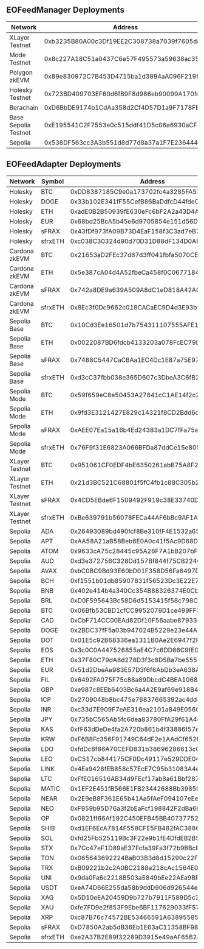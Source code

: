 ## EOFeedManager Deployments

| Network              | Address                                    | Supported Symbols                                                                                                                                                                     |
| -------------------- | ------------------------------------------ | ------------------------------------------------------------------------------------------------------------------------------------------------------------------------------------- |
| XLayer Testnet       | 0xb3235B80A00c3Df19EE2C308738a7039f7605dd4 | BTC,ETH,sFRAX,sfrxETH                                                                                                                                                                 |
| Mode Testnet         | 0x8c227A18C51a0437C6e57F495573a59638ac35E9 | BTC,ETH,sFRAX,sfrxETH                                                                                                                                                                 |
| Polygon zkEVM        | 0x89e830972C7B453D4715ba1d3894aA096F219f02 | BTC,ETH,sFRAX,sfrxETH                                                                                                                                                                 |
| Holesky Testnet      | 0x723BD409703EF60d6fB9F8d986eb90099A170fd0 | BTC,ETH,EUR,sFRAX,sfrxETH                                                                                                                                                             |
| Berachain            | 0xD6BbDE9174b1CdAa358d2Cf4D57D1a9F7178FBfF | BTC,ETH                                                                                                                                                                               |
| Base Sepolia Testnet | 0xE195541C2F7553e0c515ddf41D5c06a6930aCF15 | BTC,ETH,sFRAX,sfrxETH                                                                                                                                                                 |
| Sepolia              | 0x538DF563cc3A3b551d8d77d8a37a1F7E23644461 | ADA,APT,ATOM,AUD,AVAX,BCH,BNB,BRL,BTC,CAD,DOGE,DOT,EOS,ETH,EUR,FIL,GBP,ICP,INR,JPY,KAS,KRW,LDO,LEO,LINK,LTC,MATIC,NEAR,NEO,OP,SHIB,SOL,STX,TON,TRX,UNI,USDT,XAG,XAU,XRP,sFRAX,sfrxETH |

## EOFeedAdapter Deployments

| Network        | Symbol  | Address                                    |
| -------------- | ------- | ------------------------------------------ |
| Holesky        | BTC     | 0xDD8387185C9e0a173702fc4a3285FA576141A9cd |
| Holesky        | DOGE    | 0x33b102E341fF55CefB86BaDdfcD44fde02fA43D1 |
| Holesky        | ETH     | 0xadE0B2B50939fE630eFc6bF2A2a43D4Aeea482Cc |
| Holesky        | EUR     | 0x68bd25BcA5b45e6d9705854e151d56DCFF65C44C |
| Holesky        | sFRAX   | 0x43fDf973fA09B73D4EaF158f3C3ad7eB7a83743b |
| Holesky        | sfrxETH | 0xc038C30324d90d70D31D88dF134D0A8B6FFdb775 |
| Cardona zkEVM  | BTC     | 0x21653aD2FEc37d87d3ff041fbfa5070CE6dd8fc2 |
| Cardona zkEVM  | ETH     | 0x5e387cA04d4A52fbeCa458f0C0677184Cae212A1 |
| Cardona zkEVM  | sFRAX   | 0x742a8DE9a639A509A8dC1eD818A42A0D84E3Ff9c |
| Cardona zkEVM  | sfrxETH | 0x8Ec3f0Dc9662c018CACaEC9D4d3E93bf1545CFCE |
| Sepolia Base   | BTC     | 0x10Cd3Ee16501d7b754311107555AFE1eBd38CC1e |
| Sepolia Base   | ETH     | 0x0022087BD6fdcb4133203a078FcEC79D95e23f9b |
| Sepolia Base   | sFRAX   | 0x7488C5447CaCBAa1EC4Dc1E87a75E97a6bCA4bE7 |
| Sepolia Base   | sfrxETH | 0xd3cC37fbb038e365D607c3DbeA3C6fB2Bcf34424 |
| Sepolia Mode   | BTC     | 0x59f659eC8e50453A27841cC1AE14f2c2c11B8Ca2 |
| Sepolia Mode   | ETH     | 0x9fd3E3121427E829c14321f8CD2Bdd6c63711CC2 |
| Sepolia Mode   | sFRAX   | 0xAEE07Ea15a16b4Ed24383a1DC7fFa75e01C21457 |
| Sepolia Mode   | sfrxETH | 0x76F9f31E6823A066BFDa87ddCe15e8054d1614e2 |
| XLayer Testnet | BTC     | 0x951061CF0EDF4bE6350261abB75A8F2108cBC16d |
| XLayer Testnet | ETH     | 0x21d3BC521C68801f5fC4fb1c88C305b24ab85835 |
| XLayer Testnet | sFRAX   | 0x4CD5EBde6F1509492F919c38E33740D0862afab0 |
| XLayer Testnet | sfrxETH | 0xBe639791b56078FECa44AF6bBc9AF1A2C0E02155 |
| Sepolia        | ADA     | 0x26493089bd490fcf8Be310fF4E1532a650C7cCae |
| Sepolia        | APT     | 0xAA58A21aB58Beb6E0A0c41f5Ac9D68DfaAc53ebb |
| Sepolia        | ATOM    | 0x9633cA75c28445c95A26F7A1bB207bFFAA51e733 |
| Sepolia        | AUD     | 0xd3e372756C328Dd157Bf844f75CB2246cD92E22a |
| Sepolia        | AVAX    | 0xbC0BC9Bd93E60bD01F358D56Fa6497D59be259B2 |
| Sepolia        | BCH     | 0xf1551b01db85907831f56523Dc3E22E77F85c8EC |
| Sepolia        | BNB     | 0x402e414b4a340Cc354B88326374E0Cb34e42de52 |
| Sepolia        | BRL     | 0xD0F595643Bc58D6d5153415f58c798Cd16835b7c |
| Sepolia        | BTC     | 0x06Bfb53CBD1cfCC9952079D1ce499FF3B6162132 |
| Sepolia        | CAD     | 0xCbF714CC00EAd82Df10F56aabe879338bD848C29 |
| Sepolia        | DOGE    | 0x2BDC37fF5a03b947024B5229e23e44A14C02eA8f |
| Sepolia        | DOT     | 0x01E5c92B68336ea1311B0Ae2E6947f2FD56f0f6E |
| Sepolia        | EOS     | 0x3c0C0A447526855aE4C7c6DD86C9fE0562B2eFce |
| Sepolia        | ETH     | 0x37F80C79dA8d278D3f3c8D5Ba7be55578498dE6c |
| Sepolia        | EUR     | 0x51d2DbeAe983E57D3f6f6AbDb3eA638A70E4889F |
| Sepolia        | FIL     | 0x6492FA075F75c88a89DbcdC4BEA1068B5459faf3 |
| Sepolia        | GBP     | 0xe987c8EEb6403Bc6a4A2E9af69e918B4d5aBB0d3 |
| Sepolia        | ICP     | 0x2709048b8bc475e76837665392ac4dd40206CE60 |
| Sepolia        | INR     | 0xc33d7E909F7eAE316ea2101a849E05602a1e18ba |
| Sepolia        | JPY     | 0x735bC565Ab5fc6dea83780FfA29f61A4c8Ea2bc9 |
| Sepolia        | KAS     | 0xfF63dDeDe4fa2A720b861b4f33886f57eE88B7e0 |
| Sepolia        | KRW     | 0xF6B8Fc356F91749C64dF2e1AAdCf652BCa64b494 |
| Sepolia        | LDO     | 0xfdDc8f86A70CEFD831b38696286613c03aE292e0 |
| Sepolia        | LEO     | 0xC517cb844175CF0Dc49117e529DDE04b35d0be3B |
| Sepolia        | LINK    | 0x4Ea9428fEB858c57EcE7C95b31083A4eCe2730fF |
| Sepolia        | LTC     | 0xFfE016516AB34d9FEcf17ab8a61Bbf2875E494C3 |
| Sepolia        | MATIC   | 0x1EF2E451fB566E1FB23442688Bb39850e4E0487a |
| Sepolia        | NEAR    | 0x2E9eB8F361E65b41Aa5fAeF094107eEef1e6fda0 |
| Sepolia        | NEO     | 0xF959b95D76a3f2bEaFcf198842F2dBa6baE593E3 |
| Sepolia        | OP      | 0x0821ff66Af192C450EFB45BB40737752BDA02B66 |
| Sepolia        | SHIB    | 0xd1EF6EcA7814F558CFE5FB482fAC3886BB992d9B |
| Sepolia        | SOL     | 0xfd25Fb525119Bc3F22e9b1fE4DfdEB2B54603B2e |
| Sepolia        | STX     | 0x7Cc47eF1D89aE37Fcfa39Fa3f72b9BBcF083efA9 |
| Sepolia        | TON     | 0x065643692224BaB03B3d8d15290c22F6b16B294b |
| Sepolia        | TRX     | 0xB09221b2c2A0BC2188e218cAc1564E023fc237d1 |
| Sepolia        | UNI     | 0x9da0Fa6c2218B503a5849bEe22AEa9BF7EDea568 |
| Sepolia        | USDT    | 0xeA74D66E255da58b9ddD906d926544e5cF993eD3 |
| Sepolia        | XAG     | 0x5D10eEA20459D9b727b7911F589D5c3F60E5B2C4 |
| Sepolia        | XAU     | 0xfe7FD9e2f853F9Ebe6BF117629033fF57F6AE5C7 |
| Sepolia        | XRP     | 0xc87B76c74572BE53466591A63895585ae101ff19 |
| Sepolia        | sFRAX   | 0xD7850A2ab5dB36Eb1E63aC11358BF98fC1EaCC5D |
| Sepolia        | sfrxETH | 0xe2A37B2E89f32289D3915e49aAF65B240611b119 |
